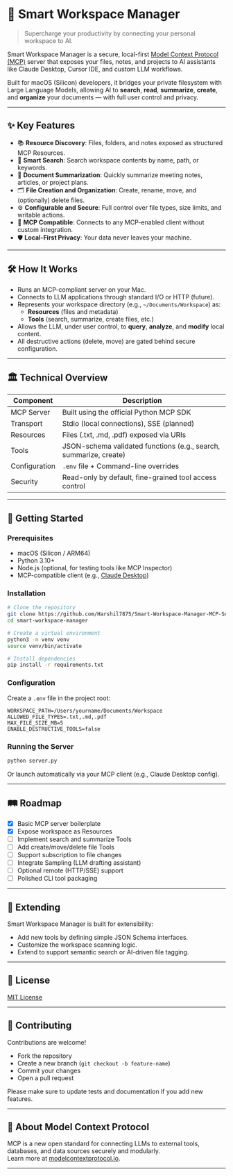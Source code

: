# 🧠 Smart Workspace Manager

> Supercharge your productivity by connecting your personal workspace to AI.

Smart Workspace Manager is a secure, local-first [Model Context Protocol (MCP)](https://modelcontextprotocol.io/) server that exposes your files, notes, and projects to AI assistants like Claude Desktop, Cursor IDE, and custom LLM workflows.

Built for macOS (Silicon) developers, it bridges your private filesystem with Large Language Models, allowing AI to **search**, **read**, **summarize**, **create**, and **organize** your documents — with full user control and privacy.

---

## ✨ Key Features

- 📚 **Resource Discovery**: Files, folders, and notes exposed as structured MCP Resources.
- 🔎 **Smart Search**: Search workspace contents by name, path, or keywords.
- 📝 **Document Summarization**: Quickly summarize meeting notes, articles, or project plans.
- 🗂️ **File Creation and Organization**: Create, rename, move, and (optionally) delete files.
- ⚙️ **Configurable and Secure**: Full control over file types, size limits, and writable actions.
- 🔌 **MCP Compatible**: Connects to any MCP-enabled client without custom integration.
- 🛡️ **Local-First Privacy**: Your data never leaves your machine.

---

## 🛠 How It Works

- Runs an MCP-compliant server on your Mac.
- Connects to LLM applications through standard I/O or HTTP (future).
- Represents your workspace directory (e.g., `~/Documents/Workspace`) as:
  - **Resources** (files and metadata)
  - **Tools** (search, summarize, create files, etc.)
- Allows the LLM, under user control, to **query**, **analyze**, and **modify** local content.
- All destructive actions (delete, move) are gated behind secure configuration.

---

## 🏛️ Technical Overview

| Component       | Description                                  |
|-----------------|----------------------------------------------|
| MCP Server      | Built using the official Python MCP SDK      |
| Transport       | Stdio (local connections), SSE (planned)     |
| Resources       | Files (.txt, .md, .pdf) exposed via URIs      |
| Tools           | JSON-schema validated functions (e.g., search, summarize, create) |
| Configuration   | `.env` file + Command-line overrides         |
| Security        | Read-only by default, fine-grained tool access control |

---

## 🚀 Getting Started

### Prerequisites

- macOS (Silicon / ARM64)
- Python 3.10+
- Node.js (optional, for testing tools like MCP Inspector)
- MCP-compatible client (e.g., [Claude Desktop](https://claude.ai/desktop))

### Installation

```bash
# Clone the repository
git clone https://github.com/Harshil7875/Smart-Workspace-Manager-MCP-Server.git
cd smart-workspace-manager

# Create a virtual environment
python3 -m venv venv
source venv/bin/activate

# Install dependencies
pip install -r requirements.txt
```

### Configuration

Create a `.env` file in the project root:

```dotenv
WORKSPACE_PATH=/Users/yourname/Documents/Workspace
ALLOWED_FILE_TYPES=.txt,.md,.pdf
MAX_FILE_SIZE_MB=5
ENABLE_DESTRUCTIVE_TOOLS=false
```

### Running the Server

```bash
python server.py
```

Or launch automatically via your MCP client (e.g., Claude Desktop config).

---

## 🛤️ Roadmap

- [x] Basic MCP server boilerplate
- [x] Expose workspace as Resources
- [ ] Implement search and summarize Tools
- [ ] Add create/move/delete file Tools
- [ ] Support subscription to file changes
- [ ] Integrate Sampling (LLM drafting assistant)
- [ ] Optional remote (HTTP/SSE) support
- [ ] Polished CLI tool packaging

---

## 🧩 Extending

Smart Workspace Manager is built for extensibility:
- Add new tools by defining simple JSON Schema interfaces.
- Customize the workspace scanning logic.
- Extend to support semantic search or AI-driven file tagging.

---

## 📜 License

[MIT License](LICENSE)

---

## 🤝 Contributing

Contributions are welcome!

- Fork the repository
- Create a new branch (`git checkout -b feature-name`)
- Commit your changes
- Open a pull request

Please make sure to update tests and documentation if you add new features.

---

## 🧠 About Model Context Protocol

MCP is a new open standard for connecting LLMs to external tools, databases, and data sources securely and modularly.  
Learn more at [modelcontextprotocol.io](https://modelcontextprotocol.io/).

---
